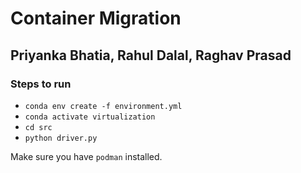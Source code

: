 # Container Migration

## Priyanka Bhatia, Rahul Dalal, Raghav Prasad

### Steps to run

- `conda env create -f environment.yml`
- `conda activate virtualization`
- `cd src`
- `python driver.py`

Make sure you have `podman` installed.
